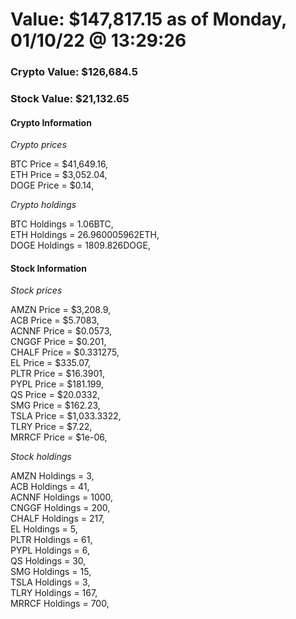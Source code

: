 # Value: $147,817.15 as of Monday, 01/10/22 @ 13:29:26 

### Crypto Value: $126,684.5

### Stock Value: $21,132.65

#### Crypto Information 
*Crypto prices* 

BTC Price = $41,649.16,  
ETH Price = $3,052.04,  
DOGE Price = $0.14,  


*Crypto holdings* 

BTC Holdings = 1.06BTC,  
ETH Holdings = 26.960005962ETH,  
DOGE Holdings = 1809.826DOGE,  


#### Stock Information 

*Stock prices* 

AMZN Price = $3,208.9,  
ACB Price = $5.7083,  
ACNNF Price = $0.0573,  
CNGGF Price = $0.201,  
CHALF Price = $0.331275,  
EL Price = $335.07,  
PLTR Price = $16.3901,  
PYPL Price = $181.199,  
QS Price = $20.0332,  
SMG Price = $162.23,  
TSLA Price = $1,033.3322,  
TLRY Price = $7.22,  
MRRCF Price = $1e-06,  


*Stock holdings* 

AMZN Holdings = 3,  
ACB Holdings = 41,  
ACNNF Holdings = 1000,  
CNGGF Holdings = 200,  
CHALF Holdings = 217,  
EL Holdings = 5,  
PLTR Holdings = 61,  
PYPL Holdings = 6,  
QS Holdings = 30,  
SMG Holdings = 15,  
TSLA Holdings = 3,  
TLRY Holdings = 167,  
MRRCF Holdings = 700,  



